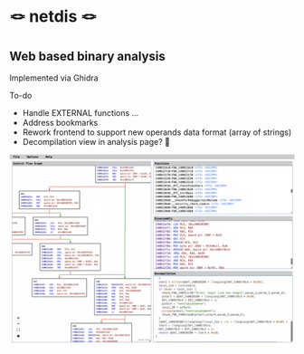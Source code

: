 # 🪢 netdis 🪢
## Web based binary analysis

Implemented via Ghidra

To-do

 - Handle EXTERNAL functions ...
 - Address bookmarks
 - Rework frontend to support new operands data format (array of strings)
 - Decompilation view in analysis page? 🤔

 ![Netdis user interface](netdis.png)